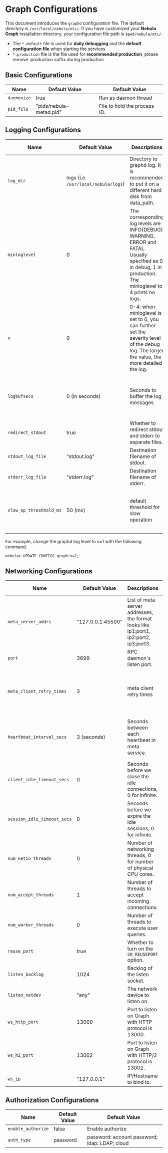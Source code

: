 # Graph Configurations

This document introduces the `graphd` configuration file. The default directory is `/usr/local/nebula/etc/`. If you have customized your **Nebula Graph** installation directory, your configuration file path is `$pwd/nebula/etc/`.

* The `*.default` file is used for **daily debugging** and the **default configuration file** when starting the services
* `*.production` file is the file used for **recommended production**, please remove .production suffix during production

## Basic Configurations

Name                    | Default Value                   | Default Value
-------------------------| ------------------------ | -----------
`daemonize`              | true                     | Run as daemon thread
`pid_file`               | "pids/nebula-metad.pid" | File to hold the process ID.

## Logging Configurations

Name                   | Default Value                    | Descriptions  | Dynamic Modification |
-------------------------| ------------------------ | ----------- | -------- |
`log_dir`  | logs  (i.e. `/usr/local/nebula/logs`) | Directory to graphd log. It is recommended to put it on a different hard disk from data_path. |  |
`minloglevel` | 0 | The corresponding log levels are INFO(DEBUG), WARNING, ERROR and FATAL. Usually specified as 0 in debug, 1 in production. The minloglevel to 4 prints no logs. | Modified with UPDATE CONFIGS syntax. The modification takes effect immediately. |
`v` | 0 | 0-4: when minloglevel is set to 0,  you can further set the severity level of the debug log. The larger the value, the more detailed the log. | Modified with UPDATE CONFIGS syntax. The modification takes effect immediately. |
`logbufsecs` | 0 (in seconds) | Seconds to buffer the log messages | Modified with UPDATE CONFIGS syntax. The modification takes effect immediately. |
`redirect_stdout`               | true                     | Whether to redirect stdout and stderr to separate files. |  |
`stdout_log_file`               | "stdout.log"              | Destination filename of stdout.
`stderr_log_file`               | "stderr.log"              | Destination filename of stderr.
`slow_op_threshhold_ms`         | 50 (ms)     | default threshold for slow operation | Modified with UPDATE CONFIGS syntax. The modification takes effect immediately. |

For example, change the graphd log level to v=1 with the following command.

```ngql
nebula> UPDATE CONFIGS graph:v=1;
```

## Networking Configurations

Name                   | Default Value                    | Descriptions  | Dynamic Modification |
-------------------------| ------------------------ | ----------- | -------- |
`meta_server_addrs`             | "127.0.0.1:45500" |  List of meta server addresses, the format looks like ip1:port1, ip2:port2, ip3:port3.
`port`                          | 3699                     | RPC daemon's listen port.
`meta_client_retry_times`       | 3 | meta client retry times | Modified with UPDATE CONFIGS syntax. The modification takes effect immediately. |
`heartbeat_interval_secs`       | 3 (seconds) | Seconds between each heartbeat in meta service. | Modified with UPDATE CONFIGS syntax. The modification takes effect immediately.
`client_idle_timeout_secs`      | 0                        | Seconds before we close the idle connections, 0 for infinite.
`session_idle_timeout_secs`     | 0                    | Seconds before we expire the idle sessions, 0 for infinite.
`num_netio_threads`             | 0                        | Number of networking threads, 0 for number of physical CPU cores.
`num_accept_threads`            | 1                        | Number of threads to accept incoming connections.
`num_worker_threads`            | 0                        | Number of threads to execute user queries.
`reuse_port`                    | true                    | Whether to turn on the `SO_REUSEPORT` option.
`listen_backlog`                | 1024                     | Backlog of the listen socket.
`listen_netdev`                 | "any"                    | The network device to listen on.
`ws_http_port`                  | 13000                    | Port to listen on Graph with HTTP protocol is 13000.
`ws_h2_port`                    | 13002                    | Port to listen on Graph with HTTP/2 protocol is 13002.
`ws_ip`                         | "127.0.0.1"              | IP/Hostname to bind to.

## Authorization Configurations

Name                    | Default Value                   | Default Value
-------------------------| ------------------------ | -----------
`enable_authorize` | false | Enable authorize
`auth_type`        | password | password: account password; ldap: LDAP; cloud
